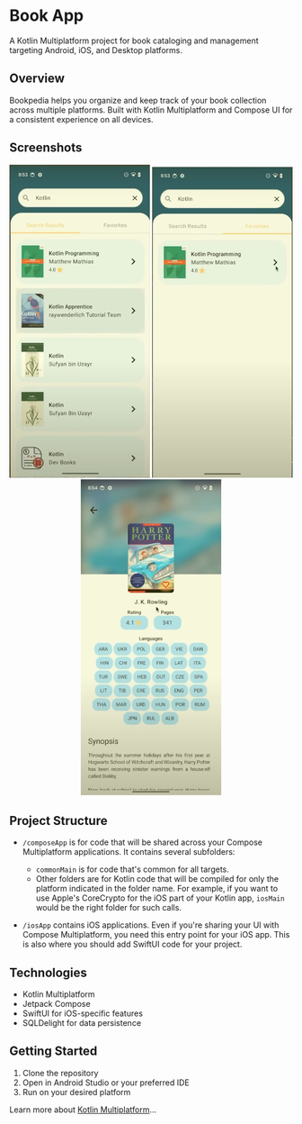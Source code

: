 # Book App

A Kotlin Multiplatform project for book cataloging and management targeting Android, iOS, and Desktop platforms.

## Overview

Bookpedia helps you organize and keep track of your book collection across multiple platforms. Built with Kotlin Multiplatform and Compose UI for a consistent experience on all devices.

## Screenshots

<div align="center">
  <img src="img.jpeg" alt="Bookpedia Main Screenshot" width="250"/>
  <img src="img_2.jpeg" alt="Bookpedia Screenshot 2" width="250"/>
  <img src="img_3.jpeg" alt="Bookpedia Screenshot 3" width="250"/>
</div>

## Project Structure

- `/composeApp` is for code that will be shared across your Compose Multiplatform applications.
  It contains several subfolders:

  - `commonMain` is for code that's common for all targets.
  - Other folders are for Kotlin code that will be compiled for only the platform indicated in the folder name.
    For example, if you want to use Apple's CoreCrypto for the iOS part of your Kotlin app,
    `iosMain` would be the right folder for such calls.

- `/iosApp` contains iOS applications. Even if you're sharing your UI with Compose Multiplatform,
  you need this entry point for your iOS app. This is also where you should add SwiftUI code for your project.

## Technologies

- Kotlin Multiplatform
- Jetpack Compose
- SwiftUI for iOS-specific features
- SQLDelight for data persistence

## Getting Started

1. Clone the repository
2. Open in Android Studio or your preferred IDE
3. Run on your desired platform

Learn more about [Kotlin Multiplatform](https://www.jetbrains.com/help/kotlin-multiplatform-dev/get-started.html)…

